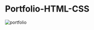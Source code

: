 # Portfolio-HTML-CSS
![portfolio](https://user-images.githubusercontent.com/80543033/174863385-f9fccaec-557c-4bfd-a635-78a3256b6ef1.PNG)
